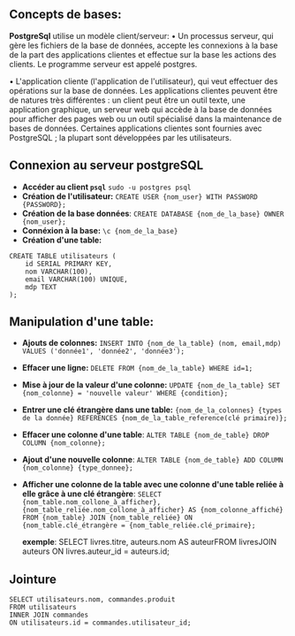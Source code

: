 
## Concepts de bases:

**PostgreSql** utilise un modèle client/serveur:
• Un processus serveur, qui gère les fichiers de la base de données, accepte les connexions à la base de la part des applications clientes et effectue sur la base les actions des clients. Le programme serveur est appelé postgres. 

• L'application cliente (l'application de l'utilisateur), qui veut effectuer des opérations sur la base de données. Les applications clientes peuvent être de natures très différentes : un client peut être un outil texte, une application graphique, un serveur web qui accède à la base de données pour afficher des pages web ou un outil spécialisé dans la maintenance de bases de données. Certaines applications clientes sont fournies avec PostgreSQL ; la plupart sont développées par les utilisateurs.

## Connexion au serveur postgreSQL

- **Accéder au client `psql`**
    `sudo -u postgres psql `
- **Création de l'utilisateur:**
    `CREATE USER {nom_user} WITH PASSWORD {PASSWORD};`
- **Création de la base données**:
    `CREATE DATABASE {nom_de_la_base} OWNER {nom_user};`
- **Connéxion à la base:**
    `\c {nom_de_la_base}`
- **Création d'une table:**
```
CREATE TABLE utilisateurs (
    id SERIAL PRIMARY KEY,
    nom VARCHAR(100),
    email VARCHAR(100) UNIQUE,
    mdp TEXT
);
```

## Manipulation d'une table:

- **Ajouts de colonnes:**
    `INSERT INTO {nom_de_la_table} (nom, email,mdp) VALUES ('donnée1', 'donnée2', 'donnée3'); `
- **Effacer une ligne:**
    `DELETE FROM {nom_de_la_table} WHERE id=1;`
- **Mise à jour de la valeur d'une colonne:**
    `UPDATE {nom_de_la_table} SET {nom_colonne} = 'nouvelle valeur' WHERE {condition};` 
- **Entrer une clé étrangère dans une table:**
    `{nom_de_la_colonnes} {types de la donnée} REFERENCES {nom_de_la_table_reference(clé primaire)};`
- **Effacer une colonne d'une table**:
	`ALTER TABLE {nom_de_table} DROP COLUMN {nom_colonne};`
- **Ajout d'une nouvelle colonne**:
	`ALTER TABLE {nom_de_table} ADD COLUMN {nom_colonne} {type_donnee};`
- **Afficher une colonne de la table avec une colonne d'une table reliée à elle grâce à une clé étrangère**:
	`SELECT {nom_table.nom_collone_à_afficher}, {nom_table_reliée.nom_collone_à_afficher} AS {nom_colonne_affiché} FROM {nom_table} JOIN {nom_table_reliée} ON {nom_table.clé_étrangère = {nom_table_reliée.clé_primaire};`
	
	**exemple**: SELECT livres.titre, auteurs.nom AS auteurFROM livresJOIN auteurs ON livres.auteur_id = auteurs.id;


## Jointure

```
SELECT utilisateurs.nom, commandes.produit
FROM utilisateurs
INNER JOIN commandes
ON utilisateurs.id = commandes.utilisateur_id;
```